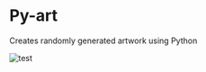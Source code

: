 # Py-art

Creates randomly generated artwork using Python

![test](https://cdn.discordapp.com/attachments/769615066001047552/811356748358746123/unknown.png)
